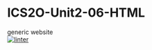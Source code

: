 # ICS2O-Unit2-06-HTML
generic website  
 [![linter](https://github.com/<OWNER>/<REPOSITORY>/workflows/linter/badge.svg)](https://github.com/marketplace/actions/super-linter)
